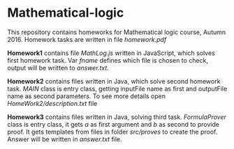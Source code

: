 # Mathematical-logic
This repository contains homeworks for Mathematical logic course, Autumn 2016. Homework tasks are written in file *homework.pdf*

**Homework1** contains file *MathLog.js* written in JavaScript, which solves first homework task. Var *fname* defines which file is chosen to check, output will be written to *answer.txt*.

**Homework2** contains files written in Java, which solve second homework task. *MAIN* class is entry class, getting inputFile name as first and outputFile name as second parameters. To see more details open *HomeWork2/description.txt* file

**Homework3** contains files written in Java, solving third task. *FormulaProver* class is entry class, it gets *a* as first argument and *b* as second to provide proof. It gets templates from files in folder *src/proves* to create the proof. Answer will be written in *answer.txt* file.
